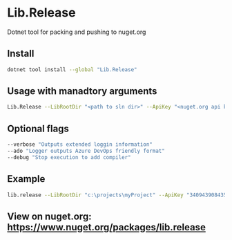 # Lib.Release

Dotnet tool for packing and pushing to nuget.org

## Install
```bash
dotnet tool install --global "Lib.Release"
```

## Usage with manadtory arguments
```bash
Lib.Release --LibRootDir "<path to sln dir>" --ApiKey "<nuget.org api key with write permissions>"
```

## Optional flags
```bash
--verbose "Outputs extended loggin information"
--ado "Logger outputs Azure DevOps friendly format"
--debug "Stop execution to add compiler"
```

## Example
```bash
lib.release --LibRootDir "c:\projects\myProject" --ApiKey "340943908435" --verbose
```

## View on nuget.org: https://www.nuget.org/packages/lib.release